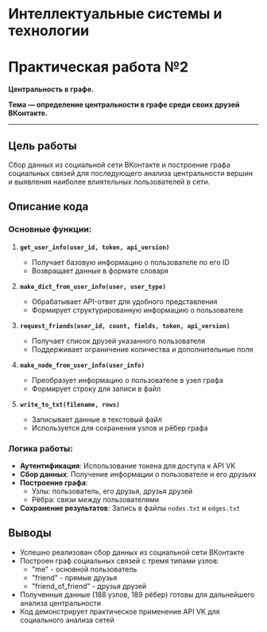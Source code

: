 # Интеллектуальные системы и технологии

# Практическая работа №2

**Центральность в графе.**

**Тема — определение центральности в графе среди своих друзей ВКонтакте.**

---

## Цель работы
Сбор данных из социальной сети ВКонтакте и построение графа социальных связей для последующего анализа центральности вершин и выявления наиболее влиятельных пользователей в сети.

## Описание кода

### Основные функции:

1. **`get_user_info(user_id, token, api_version)`**
   - Получает базовую информацию о пользователе по его ID
   - Возвращает данные в формате словаря

2. **`make_dict_from_user_info(user, user_type)`**
   - Обрабатывает API-ответ для удобного представления
   - Формирует структурированную информацию о пользователе

3. **`request_friends(user_id, count, fields, token, api_version)`**
   - Получает список друзей указанного пользователя
   - Поддерживает ограничение количества и дополнительные поля

4. **`make_node_from_user_info(user_info)`**
   - Преобразует информацию о пользователе в узел графа
   - Формирует строку для записи в файл

5. **`write_to_txt(filename, rows)`**
   - Записывает данные в текстовый файл
   - Используется для сохранения узлов и рёбер графа

### Логика работы:

- **Аутентификация**: Использование токена для доступа к API VK
- **Сбор данных**: Получение информации о пользователе и его друзьях
- **Построение графа**: 
  - Узлы: пользователь, его друзья, друзья друзей
  - Рёбра: связи между пользователями
- **Сохранение результатов**: Запись в файлы `nodes.txt` и `edges.txt`

## Выводы

- Успешно реализован сбор данных из социальной сети ВКонтакте
- Построен граф социальных связей с тремя типами узлов: 
  - "me" - основной пользователь
  - "friend" - прямые друзья
  - "friend_of_friend" - друзья друзей
- Полученные данные (188 узлов, 189 рёбер) готовы для дальнейшего анализа центральности
- Код демонстрирует практическое применение API VK для социального анализа сетей

